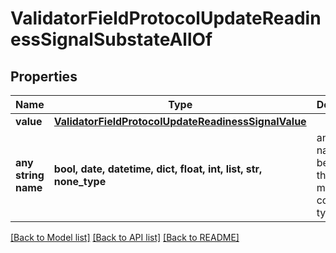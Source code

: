 # ValidatorFieldProtocolUpdateReadinessSignalSubstateAllOf


## Properties
Name | Type | Description | Notes
------------ | ------------- | ------------- | -------------
**value** | [**ValidatorFieldProtocolUpdateReadinessSignalValue**](ValidatorFieldProtocolUpdateReadinessSignalValue.md) |  | 
**any string name** | **bool, date, datetime, dict, float, int, list, str, none_type** | any string name can be used but the value must be the correct type | [optional]

[[Back to Model list]](../README.md#documentation-for-models) [[Back to API list]](../README.md#documentation-for-api-endpoints) [[Back to README]](../README.md)


